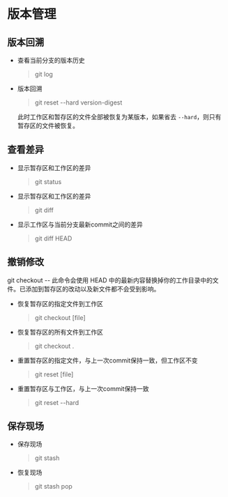 # 版本管理

## 版本回溯

* 查看当前分支的版本历史

    > git log

* 版本回溯

    > git reset --hard version-digest

    此时工作区和暂存区的文件全部被恢复为某版本，如果省去 `--hard`，则只有暂存区的文件被恢复。

## 查看差异

* 显示暂存区和工作区的差异

    > git status

* 显示暂存区和工作区的差异

    > git diff

* 显示工作区与当前分支最新commit之间的差异

    > git diff HEAD

## 撤销修改

git checkout -- <filename>
此命令会使用 HEAD 中的最新内容替换掉你的工作目录中的文件。已添加到暂存区的改动以及新文件都不会受到影响。


* 恢复暂存区的指定文件到工作区

    > git checkout [file]

* 恢复暂存区的所有文件到工作区

    > git checkout .

* 重置暂存区的指定文件，与上一次commit保持一致，但工作区不变

    > git reset [file]

* 重置暂存区与工作区，与上一次commit保持一致

    > git reset --hard

## 保存现场

* 保存现场

    > git stash

* 恢复现场

    > git stash pop
